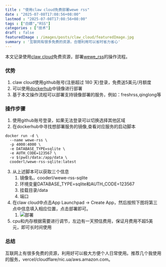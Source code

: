 ```yaml
---
title : "使用claw cloud免费部署wewe rss" 
date : "2025-07-08T17:08:56+08:00" 
lastmod : "2025-07-08T17:08:56+08:00" 
tags : ["白嫖","RSS"] 
categories : ["技术"]
draft : false
featuredImage : /images/posts/claw_cloud/featuredImage.jpg
summary : '互联网有很多免费的资源，合理利用可以省时省力省心'
---
```


本文记录使用[claw cloud](https://us-east-1.run.claw.cloud/)免费资源，部署[wewe_rss](https://github.com/cooderl/wewe-rss)的操作流程。

### 优势
1. claw cloud使用github账号(注册超过 180 天)登录，免费送5美元/月额度
2. 可以使用[dockerhub](https://hub.docker.com/)中镜像进行部署
3. 基于本文操作流程可以部署支持镜像部署的服务，例如：freshrss,qinglong等

### 操作步骤
1. 使用github账号登录，如果无法登录可以切换选择其他区域
2. 在dockerhub中寻找想部署服务的镜像,查看对应服务的启动脚本
```plaintext
docker run -d \
  --name wewe-rss \
  -p 4000:4000 \
  -e DATABASE_TYPE=sqlite \
  -e AUTH_CODE=123567 \
  -v $(pwd)/data:/app/data \
  cooderl/wewe-rss-sqlite:latest
```
3. 从上述脚本可以获取三个信息
    1. 镜像名，cooderl/wewe-rss-sqlite
    2. 环境变量DATABASE_TYPE=sqlite和AUTH_CODE=123567
    3. 挂载目录/data
    4. 端口
4. 在claw cloud中点击App Launchpad -> Create App，然后按照下图将第三点中信息填入相应位置，点击部署即可。
    1. ![部署](/images/posts/claw_cloud/1.png) 
5. cpu和内存根据需要进行调节，左边有一天预估费用，保证月费用不超5美元，即可长时间使用

### 总结
互联网上有很多免费的资源，利用好可以极大方便个人日常使用。推荐几个我使用的服务，vercel/cloudflare/nic.ua/aws.amazon.com。